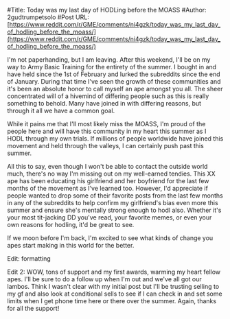 #Title: Today was my last day of HODLing before the MOASS
#Author: 2gudtrumpetsolo
#Post URL: [https://www.reddit.com/r/GME/comments/ni4gzk/today_was_my_last_day_of_hodling_before_the_moass/](https://www.reddit.com/r/GME/comments/ni4gzk/today_was_my_last_day_of_hodling_before_the_moass/)


I'm not paperhanding, but I am leaving. After this weekend, I'll be on my way to Army Basic Training for the entirety of the summer. I bought in and have held since the 1st of February and lurked the subreddits since the end of January. During that time I've seen the growth of these communities and it's been an absolute honor to call myself an ape amongst you all. The sheer concentrated will of a hivemind of differing people such as this is really something to behold. Many have joined in with differing reasons, but through it all we have a common goal.

While it pains me that I'll most likely miss the MOASS, I'm proud of the people here and will have this community in my heart this summer as I HODL through my own trials. If millions of people worldwide have joined this movement and held through the valleys, I can certainly push past this summer.

All this to say, even though I won't be able to contact the outside world much, there's no way I'm missing out on my well-earned tendies. This XX ape has been educating his girlfriend and her boyfriend for the last few months of the movement as I've learned too. However, I'd appreciate if people wanted to drop some of their favorite posts from the last few months in any of the subreddits to help confirm my girlfriend's bias even more this summer and ensure she's mentally strong enough to hodl also. Whether it's your most tit-jacking DD you've read, your favorite memes, or even your own reasons for hodling, it'd be great to see.

If we moon before I'm back, I'm excited to see what kinds of change you apes start making in this world for the better.

Edit: formatting

Edit 2: WOW, tons of support and my first awards, warming my heart fellow apes. I'll be sure to do a follow up when I'm out and we've all got our lambos. Think I wasn't clear with my initial post but I'll be trusting selling to my gf and also look at conditional sells to see if I can check in and set some limits when I get phone time here or there over the summer. Again, thanks for all the support!